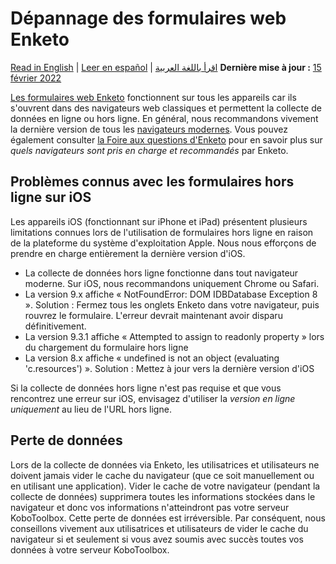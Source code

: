 # Dépannage des formulaires web Enketo
<a href="../troubleshooting_webforms.html">Read in English</a> | <a href="../es/troubleshooting_webforms.html">Leer en español</a> | <a href="../ar/troubleshooting_webforms.html">اقرأ باللغة العربية</a>
**Dernière mise à jour :** <a href="https://github.com/kobotoolbox/docs/blob/511ea4cb3c698a4b45e7c2b4efd1af4e356e811f/source/troubleshooting_webforms.md" class="reference">15 février 2022</a>

[Les formulaires web Enketo](enketo.md) fonctionnent sur tous les appareils car ils s'ouvrent dans des navigateurs web classiques et permettent la collecte de données en ligne ou hors ligne. En général, nous recommandons vivement la dernière version de tous les
[navigateurs modernes](https://enke.to/modern-browsers). Vous pouvez également consulter
[la Foire aux questions d'Enketo](https://enketo.org/faq/#browsers) pour en savoir
plus sur _quels navigateurs sont pris en charge et recommandés_ par Enketo.

## Problèmes connus avec les formulaires hors ligne sur iOS

Les appareils iOS (fonctionnant sur iPhone et iPad) présentent plusieurs limitations connues lors de
l'utilisation de formulaires hors ligne en raison de la plateforme du système d'exploitation Apple. Nous
nous efforçons de prendre en charge entièrement la dernière version d'iOS.

-   La collecte de données hors ligne fonctionne dans tout navigateur moderne. Sur iOS, nous
    recommandons uniquement Chrome ou Safari.
-   La version 9.x affiche « NotFoundError: DOM IDBDatabase Exception 8 ». Solution :
    Fermez tous les onglets Enketo dans votre navigateur, puis rouvrez le formulaire. L'erreur
    devrait maintenant avoir disparu définitivement.
-   La version 9.3.1 affiche « Attempted to assign to readonly property » lors du chargement
    du formulaire hors ligne
-   La version 8.x affiche « undefined is not an object (evaluating 'c.resources') ».
    Solution : Mettez à jour vers la dernière version d'iOS

Si la collecte de données hors ligne n'est pas requise et que vous rencontrez une erreur sur iOS,
envisagez d'utiliser la _version en ligne uniquement_ au lieu de l'URL hors ligne.

## Perte de données

Lors de la collecte de données via Enketo, les utilisatrices et utilisateurs ne doivent jamais vider le cache du navigateur
(que ce soit manuellement ou en utilisant une application). Vider le cache de votre navigateur (pendant
la collecte de données) supprimera toutes les informations stockées dans le navigateur et donc
vos informations n'atteindront pas votre serveur KoboToolbox. Cette perte de données est
irréversible. Par conséquent, nous conseillons vivement aux utilisatrices et utilisateurs de vider le cache du navigateur si et
seulement si vous avez soumis avec succès toutes vos données à votre serveur KoboToolbox.